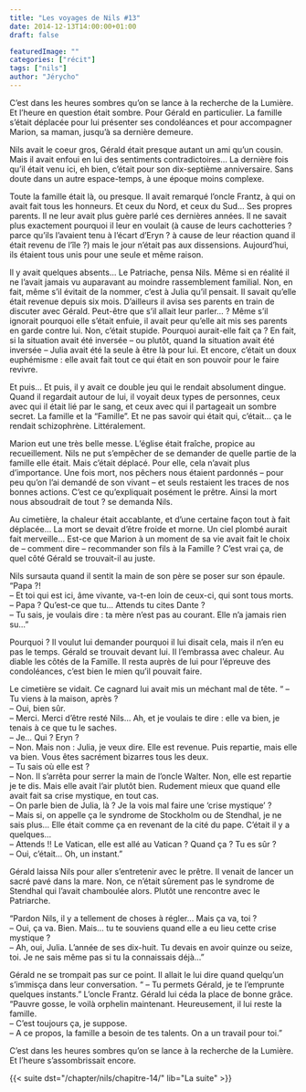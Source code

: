 ```yaml
---
title: "Les voyages de Nils #13"
date: 2014-12-13T14:00:00+01:00
draft: false

featuredImage: ""
categories: ["récit"]
tags: ["nils"]
author: "Jérycho"
---
```

C’est dans les heures sombres qu’on se lance à la recherche de la Lumière. Et l’heure en question était sombre. Pour Gérald en particulier. La famille s’était déplacée pour lui présenter ses condoléances et pour accompagner Marion, sa maman, jusqu’à sa dernière demeure.

Nils avait le coeur gros, Gérald était presque autant un ami qu’un cousin. Mais il avait enfoui en lui des sentiments contradictoires… La dernière fois qu’il était venu ici, eh bien, c’était pour son dix-septième anniversaire. Sans doute dans un autre espace-temps, à une époque moins complexe.

Toute la famille était là, ou presque. Il avait remarqué l’oncle Frantz, à qui on avait fait tous les honneurs. Et ceux du Nord, et ceux du Sud… Ses propres parents. Il ne leur avait plus guère parlé ces dernières années. Il ne savait plus exactement pourquoi il leur en voulait (à cause de leurs cachotteries ? parce qu’ils l’avaient tenu à l’écart d’Eryn ? à cause de leur réaction quand il était revenu de l’île ?) mais le jour n’était pas aux dissensions. Aujourd’hui, ils étaient tous unis pour une seule et même raison.

Il y avait quelques absents… Le Patriache, pensa Nils. Même si en réalité il ne l’avait jamais vu auparavant au moindre rassemblement familial. Non, en fait, même s’il évitait de la nommer, c’est à Julia qu’il pensait. Il savait qu’elle était revenue depuis six mois. D’ailleurs il avisa ses parents en train de discuter avec Gérald. Peut-être que s’il allait leur parler… ? Même s’il ignorait pourquoi elle s’était enfuie, il avait peur qu’elle ait mis ses parents en garde contre lui. Non, c’était stupide. Pourquoi aurait-elle fait ça ? En fait, si la situation avait été inversée – ou plutôt, quand la situation avait été inversée – Julia avait été la seule à être là pour lui. Et encore, c’était un doux euphémisme : elle avait fait tout ce qui était en son pouvoir pour le faire revivre.

Et puis… Et puis, il y avait ce double jeu qui le rendait absolument dingue. Quand il regardait autour de lui, il voyait deux types de personnes, ceux avec qui il était lié par le sang, et ceux avec qui il partageait un sombre secret. La famille et la “Famille”. Et ne pas savoir qui était qui, c’était… ça le rendait schizophrène. Littéralement.

Marion eut une très belle messe. L’église était fraîche, propice au recueillement. Nils ne put s’empêcher de se demander de quelle partie de la famille elle était. Mais c’était déplacé. Pour elle, cela n’avait plus d’importance. Une fois mort, nos pêchers nous étaient pardonnés – pour peu qu’on l’ai demandé de son vivant – et seuls restaient les traces de nos bonnes actions. C’est ce qu’expliquait posément le prêtre. Ainsi la mort nous absoudrait de tout ? se demanda Nils.

Au cimetière, la chaleur était accablante, et d’une certaine façon tout à fait déplacée… La mort se devait d’être froide et morne. Un ciel plombé aurait fait merveille… Est-ce que Marion à un moment de sa vie avait fait le choix de – comment dire – recommander son fils à la Famille ? C’est vrai ça, de quel côté Gérald se trouvait-il au juste.

Nils sursauta quand il sentit la main de son père se poser sur son épaule. “Papa ?!  
– Et toi qui est ici, âme vivante, va-t-en loin de ceux-ci, qui sont tous morts.  
– Papa ? Qu’est-ce que tu… Attends tu cites Dante ?  
– Tu sais, je voulais dire : ta mère n’est pas au courant. Elle n’a jamais rien su…”

Pourquoi ? Il voulut lui demander pourquoi il lui disait cela, mais il n’en eu pas le temps. Gérald se trouvait devant lui. Il l’embrassa avec chaleur. Au diable les côtés de la Famille. Il resta auprès de lui pour l’épreuve des condoléances, c’est bien le mien qu’il pouvait faire.

Le cimetière se vidait. Ce cagnard lui avait mis un méchant mal de tête. “ – Tu viens à la maison, après ?  
– Oui, bien sûr.  
– Merci. Merci d’être resté Nils… Ah, et je voulais te dire : elle va bien, je tenais à ce que tu le saches.  
– Je… Qui ? Eryn ?  
– Non. Mais non : Julia, je veux dire. Elle est revenue. Puis repartie, mais elle va bien. Vous êtes sacrément bizarres tous les deux.  
– Tu sais où elle est ?  
– Non. Il s’arrêta pour serrer la main de l’oncle Walter. Non, elle est repartie je te dis. Mais elle avait l’air plutôt bien. Rudement mieux que quand elle avait fait sa crise mystique, en tout cas.  
– On parle bien de Julia, là ? Je la vois mal faire une ‘crise mystique’ ?  
– Mais si, on appelle ça le syndrome de Stockholm ou de Stendhal, je ne sais plus… Elle était comme ça en revenant de la cité du pape. C’était il y a quelques…  
– Attends !! Le Vatican, elle est allé au Vatican ? Quand ça ? Tu es sûr ?  
– Oui, c’était… Oh, un instant.”

Gérald laissa Nils pour aller s’entretenir avec le prêtre. Il venait de lancer un sacré pavé dans la mare. Non, ce n’était sûrement pas le syndrome de Stendhal qui l’avait chamboulée alors. Plutôt une rencontre avec le Patriarche.

“Pardon Nils, il y a tellement de choses à régler… Mais ça va, toi ?  
– Oui, ça va. Bien. Mais… tu te souviens quand elle a eu lieu cette crise mystique ?  
– Ah, oui, Julia. L’année de ses dix-huit. Tu devais en avoir quinze ou seize, toi. Je ne sais même pas si tu la connaissais déjà…”

Gérald ne se trompait pas sur ce point. Il allait le lui dire quand quelqu’un s’immisça dans leur conversation.
“ – Tu permets Gérald, je te l’emprunte quelques instants.” L’oncle Frantz. Gérald lui céda la place de bonne grâce.  
“Pauvre gosse, le voilà orphelin maintenant. Heureusement, il lui reste la famille.  
– C’est toujours ça, je suppose.  
– A ce propos, la famille a besoin de tes talents. On a un travail pour toi.”

C’est dans les heures sombres qu’on se lance à la recherche de la Lumière. Et l’heure s’assombrissait encore.

{{< suite dst="/chapter/nils/chapitre-14/" lib="La suite" >}}
